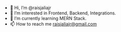 - 👋 Hi, I’m @raisjaliajr
- 👀 I’m interested in Frontend, Backend, Integrations.
- 🌱 I’m currently learning MERN Stack.
- 📫 How to reach me raisjaliajr@gmail.com

<!---
raisjaliajr/raisjaliajr is a ✨ special ✨ repository because its `README.md` (this file) appears on your GitHub profile.
You can click the Preview link to take a look at your changes.
--->
